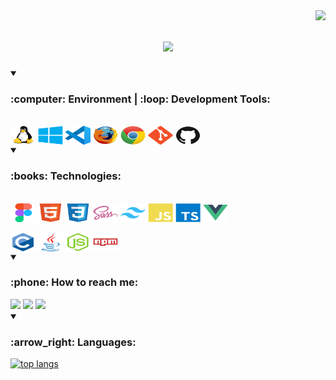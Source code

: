 <img align=right src="https://visitor-badge.laobi.icu/badge?page_id=LiiP11" />

<h1 align="center">
    <img src="https://readme-typing-svg.demolab.com?font=Fira+Code&weight=500&size=35&duration=3000&pause=500&color=6272A4&center=true&vCenter=true&width=435&lines=Hi+there!;I'm+LiiP!;" />
</h1>

<details open>
  <summary><h3>:computer: Environment | :loop: Development Tools:</h3></summary>
  <div style="display: inline_block"><br>
    <img align="center" alt="icon-linux" height="30" width="40" src="https://raw.githubusercontent.com/devicons/devicon/master/icons/linux/linux-original.svg">
    <img align="center" alt="icon-windows" height="30" width="40" src="https://raw.githubusercontent.com/devicons/devicon/master/icons/windows8/windows8-original.svg">
    <img align="center" alt="icon-vscode" height="30" width="40" src="https://raw.githubusercontent.com/devicons/devicon/master/icons/vscode/vscode-original.svg">
    <img align="center" alt="icon-firefox" height="30" width="40" src="https://raw.githubusercontent.com/devicons/devicon/master/icons/firefox/firefox-original.svg">
    <img align="center" alt="icon-chrome" height="30" width="40" src="https://raw.githubusercontent.com/devicons/devicon/master/icons/chrome/chrome-original.svg">
    <img align="center" alt="icon-git" height="30" width="40" src="https://raw.githubusercontent.com/devicons/devicon/master/icons/git/git-original.svg">
    <img align="center" alt="icon-github" height="30" width="40" src="https://raw.githubusercontent.com/devicons/devicon/master/icons/github/github-original.svg">
  </div>
</details>

<details open>
  <summary><h3>:books: Technologies:</h3></summary>
  <div style="display: inline_block"><br>
    <img align="center" alt="icon-HTML" height="30" width="40" src="https://raw.githubusercontent.com/devicons/devicon/master/icons/figma/figma-original.svg">
    <img align="center" alt="icon-HTML" height="30" width="40" src="https://raw.githubusercontent.com/devicons/devicon/master/icons/html5/html5-original.svg">
    <img align="center" alt="icon-CSS" height="30" width="40" src="https://raw.githubusercontent.com/devicons/devicon/master/icons/css3/css3-original.svg">
    <img align="center" alt="icon-HTML" height="30" width="40" src="https://raw.githubusercontent.com/devicons/devicon/master/icons/sass/sass-original.svg">
    <img align="center" alt="icon-HTML" height="30" width="40" src="https://raw.githubusercontent.com/devicons/devicon/master/icons/tailwindcss/tailwindcss-plain.svg">
    <img align="center" alt="icon-Js" height="30" width="40" src="https://raw.githubusercontent.com/devicons/devicon/master/icons/javascript/javascript-plain.svg">
    <img align="center" alt="icon-Ts" height="30" width="40" src="https://raw.githubusercontent.com/devicons/devicon/master/icons/typescript/typescript-plain.svg">
    <img align="center" alt="icon-Vuejs" height="30" width="40" src="https://raw.githubusercontent.com/devicons/devicon/master/icons/vuejs/vuejs-original.svg"> <br><br>
    <img align="center" alt="icon-C" height="30" width="40" src="https://raw.githubusercontent.com/devicons/devicon/master/icons/c/c-original.svg">
    <img align="center" alt="icon-C" height="30" width="40" src="https://raw.githubusercontent.com/devicons/devicon/master/icons/java/java-original.svg">
    <img align="center" alt="icon-C" height="30" width="40" src="https://raw.githubusercontent.com/devicons/devicon/master/icons/nodejs/nodejs-original.svg">
    <img align="center" alt="icon-HTML" height="30" width="40" src="https://raw.githubusercontent.com/devicons/devicon/master/icons/npm/npm-original-wordmark.svg">
  </div>
</details>

<details open>
  <summary><h3>:phone: How to reach me:</h2></summary>
  <div>
    <a href="https://www.linkedin.com/in/eliezer-pimenta-4993a6238/" target="_blank"><img src="https://img.shields.io/badge/-LinkedIn-%230077B5?style=for-the-badge&logo=linkedin&logoColor=white" target="_blank"></a> 
    <a href="https://discord.gg/SJs5Q9gM" target="_blank"><img src="https://img.shields.io/badge/Discord-7289DA?style=for-the-badge&logo=discord&logoColor=white" target="_blank"></a> 
    <a href="https://instagram.com/lipimenta11" target="_blank"><img src="https://img.shields.io/badge/-Instagram-%23E4405F?style=for-the-badge&logo=instagram&logoColor=white" target="_blank"></a>
  </div>
</details>

<details open>
  <summary><h3>:arrow_right: Languages:</h2></summary>
  <p align="left">
    <a target="_blank" href="https://github.com/LiiP11/github-readme-stats"><img src="https://github-readme-stats.vercel.app/api/top-langs/?username=LiiP11&hide=HTML&langs_count=8&layout=compact&theme=react&border_radius=10&size_weight=0.5&count_weight=0.5&exclude_repo=github-readme-stats" alt="top langs"/></a>
  </p>
</details>

